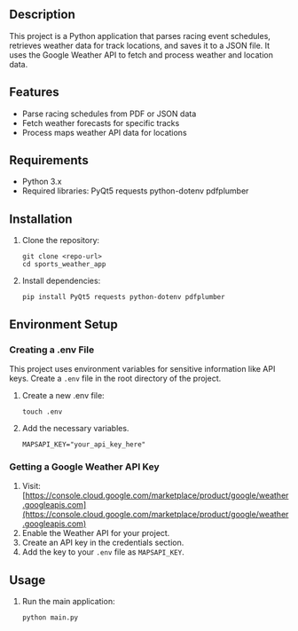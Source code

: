 ## Description

This project is a Python application that parses racing event schedules, retrieves weather data for track locations, and saves it
to a JSON file. It uses the Google Weather API to fetch and process weather and location data.

## Features

- Parse racing schedules from PDF or JSON data
- Fetch weather forecasts for specific tracks
- Process maps weather API data for locations

## Requirements

- Python 3.x
- Required libraries: PyQt5 requests python-dotenv pdfplumber

## Installation

1. Clone the repository:
   ```
   git clone <repo-url>
   cd sports_weather_app
   ```

2. Install dependencies:
   ```
   pip install PyQt5 requests python-dotenv pdfplumber
   ```

## Environment Setup

### Creating a .env File

This project uses environment variables for sensitive information like API keys. Create a `.env` file in the root directory of the project.

1. Create a new .env file:
   ```
   touch .env
   ```

2. Add the necessary variables. 
   ```
   MAPSAPI_KEY="your_api_key_here"
   ```

### Getting a Google Weather API Key

1. Visit: [https://console.cloud.google.com/marketplace/product/google/weather.googleapis.com](https://console.cloud.google.com/marketplace/product/google/weather.googleapis.com)
2. Enable the Weather API for your project.
3. Create an API key in the credentials section.
4. Add the key to your `.env` file as `MAPSAPI_KEY`.

## Usage

1. Run the main application:
   ```
   python main.py
   ```

